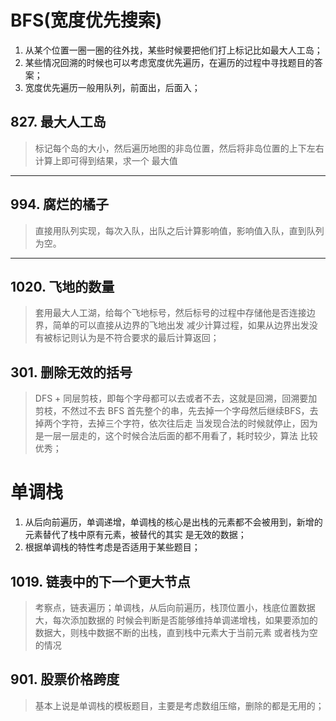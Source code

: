 # BFS(宽度优先搜索)
1. 从某个位置一圈一圈的往外找，某些时候要把他们打上标记比如最大人工岛；
2. 某些情况回溯的时候也可以考虑宽度优先遍历，在遍历的过程中寻找题目的答案；
3. 宽度优先遍历一般用队列，前面出，后面入；

## 827. 最大人工岛
> 标记每个岛的大小，然后遍历地图的非岛位置，然后将非岛位置的上下左右计算上即可得到结果，求一个
> 最大值
************
## 994. 腐烂的橘子
>直接用队列实现，每次入队，出队之后计算影响值，影响值入队，直到队列为空。
*********************
## 1020. 飞地的数量
> 套用最大人工湖，给每个飞地标号，然后标号的过程中存储他是否连接边界，简单的可以直接从边界的飞地出发
> 减少计算过程，如果从边界出发没有被标记则认为是不符合要求的最后计算返回；
## 301. 删除无效的括号
> DFS + 同层剪枝，即每个字母都可以去或者不去，这就是回溯，回溯要加剪枝，不然过不去
> BFS 首先整个的串，先去掉一个字母然后继续BFS，去掉两个字符，去掉三个字符，依次往后走
> 当发现合法的时候就停止，因为是一层一层走的，这个时候合法后面的都不用看了，耗时较少，算法
> 比较优秀；

# 单调栈
1. 从后向前遍历，单调递增，单调栈的核心是出栈的元素都不会被用到，新增的元素替代了栈中原有元素，被替代的其实
    是无效的数据；
2. 根据单调栈的特性考虑是否适用于某些题目；
## 1019. 链表中的下一个更大节点
> 考察点，链表遍历；单调栈，从后向前遍历，栈顶位置小，栈底位置数据大，每次添加数据的
> 时候会判断是否能够维持单调递增栈，如果要添加的数据大，则栈中数据不断的出栈，直到栈中元素大于当前元素
> 或者栈为空的情况

## 901. 股票价格跨度
> 基本上说是单调栈的模板题目，主要是考虑数组压缩，删除的都是无用的；